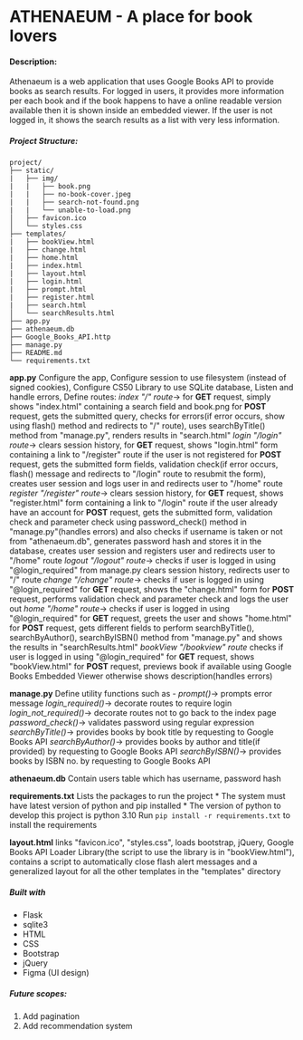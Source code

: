 # ATHENAEUM - A place for book lovers

#### Description:

Athenaeum is a web application that uses Google Books API to provide books as search results. For logged in users, it provides more information per each book and if the book happens to have a online readable version available then it is shown inside an embedded viewer. If the user is not logged in, it shows the search results as a list with very less information.

##### Project Structure:
    project/
    ├── static/
    |   ├── img/
    |   |   ├── book.png
    |   |   ├── no-book-cover.jpeg
    |   |   ├── search-not-found.png
    |   |   └── unable-to-load.png
    │   ├── favicon.ico
    │   └── styles.css
    ├── templates/
    |   ├── bookView.html
    |   ├── change.html
    |   ├── home.html
    |   ├── index.html
    |   ├── layout.html
    |   ├── login.html
    |   ├── prompt.html
    |   ├── register.html
    |   ├── search.html
    │   └── searchResults.html
    ├── app.py
    ├── athenaeum.db
    ├── Google_Books_API.http
    ├── manage.py
    ├── README.md
    └── requirements.txt

**app.py**
    Configure the app, Configure session to use filesystem (instead of signed cookies), Configure CS50 Library to use SQLite database, Listen and handle errors, Define routes:
        *index* *"/" route*-> 
            for **GET** request, simply shows "index.html" containing a search field and book.png
            for **POST** request, gets the submitted query, checks for errors(if error occurs, show using flash() method and redirects to "/" route), uses searchByTitle() method from "manage.py", renders results in "search.html"
        *login* *"/login" route*->
            clears session history,
            for **GET** request, shows "login.html" form containing a link to "/register" route if the user is not registered
            for **POST** request, gets the submitted form fields, validation check(if error occurs, flash() message and redirects to "/login" route to resubmit the form), creates user session and logs user in and redirects user to "/home" route
        *register* *"/register" route*->
            clears session history,
            for **GET** request, shows "register.html" form containing a link to "/login" route if the user already have an account
            for **POST** request, gets the submitted form, validation check and parameter check using password_check() method in "manage.py"(handles errors) and also checks if username is taken or not from "athenaeum.db", generates password hash and stores it in the database, creates user session and registers user and redirects user to "/home" route
        *logout* *"/logout" route*->
            checks if user is logged in using "@login_required" from manage.py
            clears session history, redirects user to "/" route
        *change* *"/change" route*->
            checks if user is logged in using "@login_required"
            for **GET** request, shows the "change.html" form
            for **POST** request, performs validation check and parameter check and logs the user out
        *home* *"/home" route*->
            checks if user is logged in using "@login_required"
            for **GET** request, greets the user and shows "home.html"
            for **POST** request, gets different fields to perform searchByTitle(), searchByAuthor(), searchByISBN() method from "manage.py" and shows the results in "searchResults.html"
        *bookView* *"/bookview" route*
            checks if user is logged in using "@login_required"
            for **GET** request, shows "bookView.html"
            for **POST** request, previews book if available using Google Books Embedded Viewer otherwise shows description(handles errors)

**manage.py**
    Define utility functions such as -
        *prompt()*-> prompts error message
        *login_required()*-> decorate routes to require login
        *login_not_required()*-> decorate routes not to go back to the index page
        *password_check()*-> validates password using regular expression
        *searchByTitle()*-> provides books by book title by requesting to Google Books API
        *searchByAuthor()*-> provides books by author and title(if provided) by requesting to Google Books API
        *searchByISBN()*-> provides books by ISBN no. by requesting to Google Books API

**athenaeum.db**
    Contain users table which has username, password hash

**requirements.txt**
    Lists the packages to run the project
    * The system must have latest version of python and pip installed
    * The version of python to develop this project is python 3.10
    Run ``` pip install -r requirements.txt ``` to install the requirements

**layout.html**
    links "favicon.ico", "styles.css", loads bootstrap, jQuery, Google Books API Loader Library(the script to use the library is in "bookView.html"), contains a script to automatically close flash alert messages and a generalized layout for all the other templates in the "templates" directory

##### Built with
* Flask
* sqlite3
* HTML
* CSS
* Bootstrap
* jQuery
* Figma (UI design)

##### Future scopes:
1. Add pagination
2. Add recommendation system